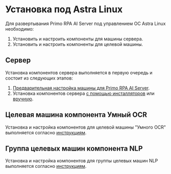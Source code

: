 # Установка под Astra Linux

Для развертывания Primo RPA AI Server под управлением ОС Astra Linux необходимо:
1. Установить и настроить компоненты для машины сервера.
2. Установить и настроить компоненты для целевой машины.

## Сервер
Установка компонентов сервера выполняется в первую очередь и состоит из следующих этапов:
1. [Предварительная настройка машины для Primo RPA AI Server](https://docs.primo-rpa.ru/primo-rpa/primo-ai-server/installing/linux/preconfiguring-server-machine).
1. Установка компонентов сервера [с помощью инсталляторов](https://docs.primo-rpa.ru/primo-rpa/primo-ai-server/installing/linux/server-with-installer) или [вручную](https://docs.primo-rpa.ru/primo-rpa/primo-ai-server/installing/linux/server).


## Целевая машина компонента Умный OCR

Установка и настройка компонентов для целевой машины "Умного OCR" выполняется согласно [инструкциям](https://docs.primo-rpa.ru/primo-rpa/primo-rpa-ai-server/installing/linux/target-machine-smart-ocr).

## Группа целевых машин компонента NLP

Установка и настройка компонентов для группы целевых машин NLP выполняется согласно [инструкциям](https://docs.primo-rpa.ru/primo-rpa/primo-rpa-ai-server/installing/linux/target-machines-nlp).
